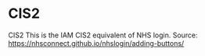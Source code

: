 # CIS2
CIS2
This is the IAM CIS2 equivalent of NHS login.
Source: https://nhsconnect.github.io/nhslogin/adding-buttons/

